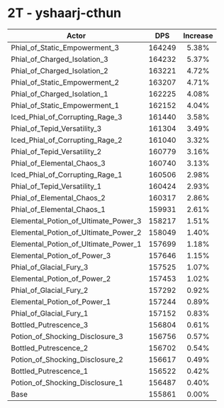 # 2T - yshaarj-cthun
| Actor | DPS | Increase |
|---|:---:|:---:|
|Phial_of_Static_Empowerment_3|164249|5.38%|
|Phial_of_Charged_Isolation_3|164232|5.37%|
|Phial_of_Charged_Isolation_2|163221|4.72%|
|Phial_of_Static_Empowerment_2|163207|4.71%|
|Phial_of_Charged_Isolation_1|162225|4.08%|
|Phial_of_Static_Empowerment_1|162152|4.04%|
|Iced_Phial_of_Corrupting_Rage_3|161440|3.58%|
|Phial_of_Tepid_Versatility_3|161304|3.49%|
|Iced_Phial_of_Corrupting_Rage_2|161040|3.32%|
|Phial_of_Tepid_Versatility_2|160779|3.16%|
|Phial_of_Elemental_Chaos_3|160740|3.13%|
|Iced_Phial_of_Corrupting_Rage_1|160506|2.98%|
|Phial_of_Tepid_Versatility_1|160424|2.93%|
|Phial_of_Elemental_Chaos_2|160317|2.86%|
|Phial_of_Elemental_Chaos_1|159931|2.61%|
|Elemental_Potion_of_Ultimate_Power_3|158217|1.51%|
|Elemental_Potion_of_Ultimate_Power_2|158049|1.40%|
|Elemental_Potion_of_Ultimate_Power_1|157699|1.18%|
|Elemental_Potion_of_Power_3|157646|1.15%|
|Phial_of_Glacial_Fury_3|157525|1.07%|
|Elemental_Potion_of_Power_2|157453|1.02%|
|Phial_of_Glacial_Fury_2|157292|0.92%|
|Elemental_Potion_of_Power_1|157244|0.89%|
|Phial_of_Glacial_Fury_1|157152|0.83%|
|Bottled_Putrescence_3|156804|0.61%|
|Potion_of_Shocking_Disclosure_3|156756|0.57%|
|Bottled_Putrescence_2|156702|0.54%|
|Potion_of_Shocking_Disclosure_2|156617|0.49%|
|Bottled_Putrescence_1|156522|0.42%|
|Potion_of_Shocking_Disclosure_1|156487|0.40%|
|Base|155861|0.00%|
